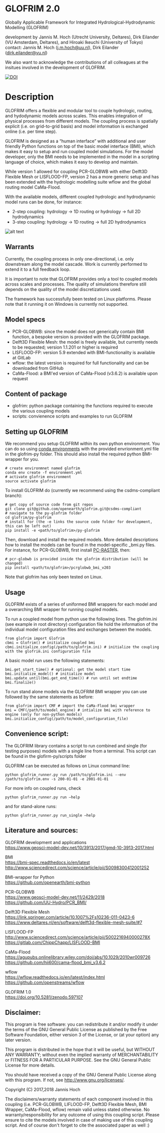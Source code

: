 # GLOFRIM 2.0
Globally Applicable Framework for Integrated Hydrological-Hydrodynamic Modelling (GLOFRIM)

development by Jannis M. Hoch (Utrecht University, Deltares), Dirk Eilander (VU Amsterdam, Deltares), and Hiroaki Ikeuchi (University of Tokyo) \
contact: Jannis M. Hoch (j.m.hoch@uu.nl), Dirk Eilander (dirk.eilander@vu.nl)

We also want to acknowledge the contributions of all colleagues at the insitues involved in the development of GLOFRIM.

[![DOI](https://zenodo.org/badge/DOI/10.5281/zenodo.597107.svg)](https://doi.org/10.5281/zenodo.597107)

# Description
GLOFRIM offers a flexible and modular tool to couple hydrologic, routing, and hydodynamic models across scales. This enables integration of physical processes from different models. The coupling process is spatially explicit (i.e. on grid-to-grid basis) and model information is exchanged online (i.e. per time step).

GLOFRIM is designed as a “human interface” with additional and user friendly Python functions on top of the basic model interface (BMI), which makes it easy to setup and run coupled model simulations. For the model developer, only the BMI needs to be implemented in the model in a scripting language of choice, which makes it easy to develop and maintain. 

While version 1 allowed for coupling PCR-GLOBWB with either Delft3D Flexible Mesh or LISFLOOD-FP, version 2 has a more generic setup and has been extended with the hydrologic modelling suite wflow and the global routing model CaMa-Flood.

With the available models, different coupled hydrologic and hydrodynamic model runs can be done, for instance:
 - 2-step coupling: hydrology -> 1D routing or hydrology -> full 2D hydrodynamics
 - 3-step coupling: hydrology -> 1D routing -> full 2D hydrodynamics

![alt text](https://github.com/openearth/glofrim/blob/master/doc/_images/GLOFRIM_flows_wLegend.png "Conceptual GLOFRIM diagram")

## Warrants
Currently, the coupling process in only one-directional, i.e. only downstream along the model cascade.
Work is currently performed to extend it to a full feedback loop.

It is important to note that GLOFRIM provides only a tool to coupled models across scales and processes. The quality of simulations therefore still depends on the quality of the model discretizations used.

The framework has successfully been tested on Linux platforms. 
Please note that it running it on Windows is currently not supported.

## Model specs
 - PCR-GLOBWB: since the model does not generically contain BMI function, a bespoke version is provided with the GLOFRIM package.
 - Delft3D Flexible Mesh: the model is freely available, but currently needs to be requested; version 1.1.201 or higher is required   
 - LISFLOOD-FP: version 5.9 extended with BMI-functionality is available at GitLab
 - wflow: the latest version is required for full functionality and can be downloaded from GitHub
 - CaMa-Flood: a BMI'ed version of CaMa-Flood (v3.6.2) is available upon request

## Content of package
 - glofrim: python package containing the functions required to execute the various coupling models
 - scripts: convienence scripts and examples to run GLOFRIM

## Setting up GLOFRIM
We recommend you setup GLOFRIM within its own python environment. You can do so using [conda environments](https://conda.io/docs/user-guide/tasks/manage-environments.html#creating-an-environment-from-an-environment-yml-file) with the provided envrionment.yml file in the glofrim-py folder. This should also install the required python BMI-wrapper for you.

```
# create environmnet named glofrim
conda env create -f environment.yml
# activate glofrim environment
source activate glofrim
```

To install GLOFRIM do (currently we recommend using the csdms-compliant branch):
```
# get copy of source code from git repos
git clone git@github.com/openearth/glofrim.git@csdms-compliant
# navigate to the py-glofrim folder
cd glofrim/py-glofrim
# install for (the -e links the source code folder for development, this can be left out)
pip install -e <path/to/glofrim>/py-glofrim
```

Then,  download and install the required models. More detailed descriptions how to install the models can be found in the model-specific _bmi.py files. For instance, for PCR-GLOBWB, first install [PC-RASTER](http://pcraster.geo.uu.nl/getting-started/pcraster-on-linux/), then:
```
# pcr-globwb is provided inside the glofrim distribution (will be changed)
pip install <path/to/glofrim>/pcrglobwb_bmi_v203
```

Note that glofrim has only been tested on Linux. 

## Usage
GLOFRIM exists of a series of uniformed BMI wrappers for each model and a overarching BMI wrapper for running coupled models.

To run a coupled model from python use the following lines. The glofrim.ini (see example in root directory) configuration file hold the information of the individual model configuration files and exchanges between the models.
```
from glofrim import Glofrim 
cbmi = Glofrim() # initialize coupled bmi
cbmi.initialize_config(/path/to/glofrim.ini) # initialize the coupling with the glofrim.ini configuration file
```

A basic model run uses the following statements:
```
bmi.get_start_time() # optional: get the model start time
bmi.initialize_model() # initialize model
bmi.update_until(bmi.get_end_time()) # run until set endtime
bmi.finalize()
```

To run stand alone models via the GLOFRIM BMI wrapper you can use followed by the same statements as before:
```
from glofrim import CMF # import the CaMa-Flood bmi wrapper
bmi = CMF(/path/to/model_engine) # intialize bmi with reference to engine (only for non-python models)
bmi.initialize_config(/path/to/model_configuration_file)
```

## Convenience script:
The GLOFRIM library contains a script to run combined and single (for testing purposes) models with a single line from a terminal. This script can be found in the glofirm-py/scripts folder 

GLOFRIM can be executed as follows on Linux command line:
```
python glofrim_runner.py run /path/to/glofrim.ini --env /path/to/glofrim.env -s 200-01-01 -e 2001-01-01
```

For more info on coupled runs, check
```
python glofrim_runner.py run –help
```

and for stand-alone runs:
```
python glofrim_runner.py run_single –help
```

## Literature and sources:
GLOFRIM development and applications \
https://www.geosci-model-dev.net/10/3913/2017/gmd-10-3913-2017.html
		
BMI\
https://bmi-spec.readthedocs.io/en/latest \
http://www.sciencedirect.com/science/article/pii/S0098300412001252

BMI-wrapper for Python\
https://github.com/openearth/bmi-python

PCR-GLOBWB\
https://www.geosci-model-dev.net/11/2429/2018 \
https://github.com/UU-Hydro/PCR_BMI/

Delft3D Flexible Mesh\
https://link.springer.com/article/10.1007%2Fs10236-011-0423-6 \
https://www.deltares.nl/en/software/delft3d-flexible-mesh-suite/#7

LISFLOOD-FP\
http://www.sciencedirect.com/science/article/pii/S002216940000278X \
https://gitlab.com/ChippChapp/LISFLOOD-BMI

CaMa-Flood\
https://agupubs.onlinelibrary.wiley.com/doi/abs/10.1029/2010wr009726 \
https://github.com/hii600/cama-flood_bmi_v3.6.2
	
wflow\
https://wflow.readthedocs.io/en/latest/index.html \
https://github.com/openstreams/wflow

GLOFRIM 1.0 \
https://doi.org/10.5281/zenodo.597107

## Disclaimer:
This program is free software: you can redistribute it and/or modify
it under the terms of the GNU General Public License as published by
the Free Software Foundation, either version 3 of the License, or
(at your option) any later version.

This program is distributed in the hope that it will be useful,
but WITHOUT ANY WARRANTY; without even the implied warranty of
MERCHANTABILITY or FITNESS FOR A PARTICULAR PURPOSE.  See the
GNU General Public License for more details.

You should have received a copy of the GNU General Public License
along with this program.  If not, see <http://www.gnu.org/licenses/>.

Copyright (C) 2017,2018 Jannis Hoch

The disclaimers/warranty statements of each component involved in this coupling (i.e. PCR-GLOBWB, LIFLOOD-FP, Delft3D Flexible Mesh, BMI Wrapper, CaMa-Flood, wflow)
remain valid unless stated otherwise.
No warranty/responsibility for any outcome of using this coupling script.
Please ensure to cite the models involved in case of making use of this coupling script.
And of course don't forget to cite the associated paper as well :)
